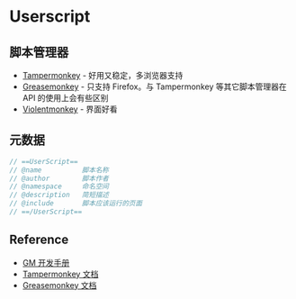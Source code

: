 # Userscript

## 脚本管理器

- [Tampermonkey](https://www.tampermonkey.net/) - 好用又稳定，多浏览器支持
- [Greasemonkey](https://addons.mozilla.org/zh-CN/firefox/addon/greasemonkey/) - 只支持 Firefox。与 Tampermonkey 等其它脚本管理器在 API 的使用上会有些区别
- [Violentmonkey](https://violentmonkey.github.io/) - 界面好看

## 元数据

```javascript
// ==UserScript==
// @name          脚本名称
// @author        脚本作者
// @namespace     命名空间
// @description   简短描述
// @include       脚本应该运行的页面
// ==/UserScript==
```

## Reference

- [GM 开发手册](https://jixunmoe.github.io/gmDevBook)
- [Tampermonkey 文档](https://www.tampermonkey.net/documentation.php)
- [Greasemonkey 文档](https://wiki.greasespot.net/Greasemonkey_Manual:API)

